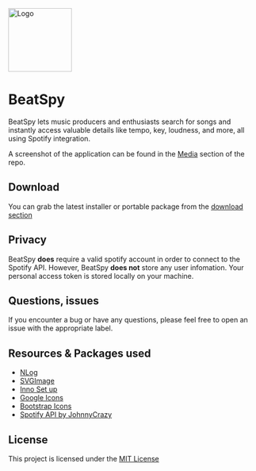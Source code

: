 <img src="Media/beatspy_appicon-black.png" alt="Logo" width="128" height="128" />

# BeatSpy
BeatSpy lets music producers and enthusiasts search for songs and instantly access valuable details like tempo, key, loudness, and more, all using Spotify integration.

A screenshot of the application can be found in the [Media](https://github.com/RealJamako/BeatSpy/tree/master/Media) section of the repo.

Download
---------
You can grab the latest installer or portable package from the [download section](https://github.com/RealJamako/BeatSpy/releases)

Privacy
---------
BeatSpy **does** require a valid spotify account in order to connect to the Spotify API. However, BeatSpy **does not** store any user infomation. Your personal access token is stored locally on your machine.

Questions, issues
---------
If you encounter a bug or have any questions, please feel free to open an issue with the appropriate label.

Resources & Packages used
---------
- [NLog](https://github.com/NLog/NLog)
- [SVGImage](https://github.com/dotnetprojects/SVGImage)
- [Inno Set up](https://github.com/jrsoftware/issrc/)
- [Google Icons](https://fonts.google.com/icons)
- [Bootstrap Icons](https://icons.getbootstrap.com/)
- [Spotify API by JohnnyCrazy](https://github.com/JohnnyCrazy/SpotifyAPI-NET)

License
---------
This project is licensed under the [MIT License](https://www.google.com)